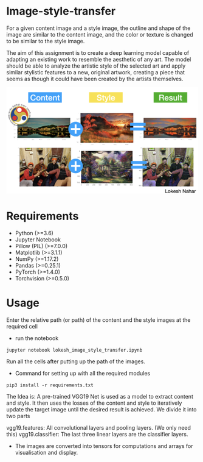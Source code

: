 # Image-style-transfer
For a given content image and a style image, the outline and shape of the image are similar to the content image, and the color or texture is changed to be similar to the style image.

The aim of this assignment is to create a deep learning model capable of adapting an existing work to resemble the aesthetic of any art. The model should be able to analyze the artistic style of the selected art and apply similar stylistic features to a new, original artwork, creating a piece that seems as though it could have been created by the artists themselves.

![](Dataset/Image.png)

# Requirements
- Python (>=3.6)
- Jupyter Notebook
- Pillow (PIL) (>=7.0.0)
- Matplotlib (>=3.1.1)
- NumPy (>=1.17.2)
- Pandas (>=0.25.1)
- PyTorch (>=1.4.0)
- Torchvision (>=0.5.0)

# Usage
Enter the relative path (or path) of the content and the style images at the required cell
* run the notebook
```
jupyter notebook lokesh_image_style_transfer.ipynb
```
Run all the cells after putting up the path of the images.

* Command for setting up with all the required modules
```
pip3 install -r requirements.txt
```




The Idea is:
A pre-trained VGG19 Net is used as a model to extract content and style. It then uses the losses of the content and style to iteratively update the target image until the desired result is achieved. We divide it into two parts

vgg19.features: All convolutional layers and pooling layers. (We only need this)
vgg19.classifier: The last three linear layers are the classifier layers.


* The images are converted into tensors for computations and arrays for visualisation and display.
